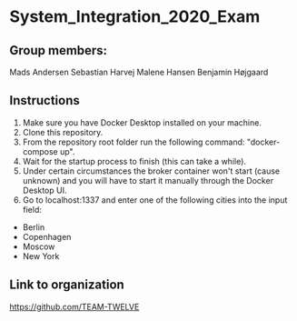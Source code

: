 # System_Integration_2020_Exam

## Group members:
Mads Andersen
Sebastian Harvej
Malene Hansen
Benjamin Højgaard

## Instructions
1. Make sure you have Docker Desktop installed on your machine.
2. Clone this repository.
3. From the repository root folder run the following command: "docker-compose up".
4. Wait for the startup process to finish (this can take a while).
5. Under certain circumstances the broker container won't start (cause unknown) and you will have to start it manually through the Docker Desktop UI.
6. Go to localhost:1337 and enter one of the following cities into the input field: 
- Berlin 
- Copenhagen 
- Moscow 
- New York

## Link to organization
https://github.com/TEAM-TWELVE

